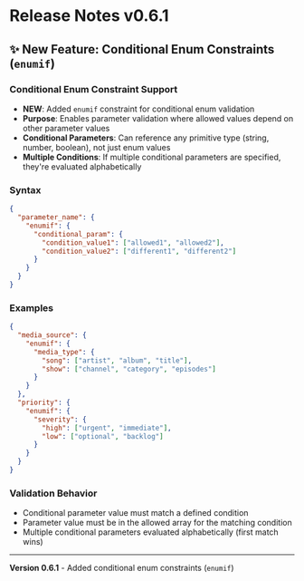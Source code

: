 # Release Notes v0.6.1

## ✨ **New Feature: Conditional Enum Constraints (`enumif`)**

### Conditional Enum Constraint Support
- **NEW**: Added `enumif` constraint for conditional enum validation
- **Purpose**: Enables parameter validation where allowed values depend on other parameter values
- **Conditional Parameters**: Can reference any primitive type (string, number, boolean), not just enum values
- **Multiple Conditions**: If multiple conditional parameters are specified, they're evaluated alphabetically

### Syntax
```json
{
  "parameter_name": {
    "enumif": {
      "conditional_param": {
        "condition_value1": ["allowed1", "allowed2"],
        "condition_value2": ["different1", "different2"]
      }
    }
  }
}
```

### Examples
```json
{
  "media_source": {
    "enumif": {
      "media_type": {
        "song": ["artist", "album", "title"],
        "show": ["channel", "category", "episodes"]
      }
    }
  },
  "priority": {
    "enumif": {
      "severity": {
        "high": ["urgent", "immediate"],
        "low": ["optional", "backlog"]
      }
    }
  }
}
```

### Validation Behavior
- Conditional parameter value must match a defined condition
- Parameter value must be in the allowed array for the matching condition
- Multiple conditional parameters evaluated alphabetically (first match wins)

---
**Version 0.6.1** - Added conditional enum constraints (`enumif`)
